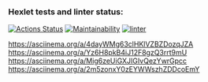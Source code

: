 ### Hexlet tests and linter status:
[![Actions Status](https://github.com/notsoyoungg/python-project-lvl1/workflows/hexlet-check/badge.svg)](https://github.com/notsoyoungg/python-project-lvl1/actions)
[![Maintainability](https://api.codeclimate.com/v1/badges/a99a88d28ad37a79dbf6/maintainability)](https://codeclimate.com/github/codeclimate/codeclimate/maintainability)
[![linter](https://github.com/notsoyoungg/python-project-lvl1/actions/workflows/linter.yml/badge.svg)](https://github.com/notsoyoungg/python-project-lvl1/actions/workflows/linter.yml)
<script id="asciicast-LET0DRmmt6CSZZefOiH3KmkLx" src="https://asciinema.org/a/LET0DRmmt6CSZZefOiH3KmkLx.js" async></script>
https://asciinema.org/a/4dayWMg63clHKlVZBZDozqJZA
https://asciinema.org/a/Yz6H8pkB4iJ12F8gzQ3rrt9mU
https://asciinema.org/a/Mig6zeUiGXJIGIvQezYwrGpcc
https://asciinema.org/a/2m5zonxY0zEYWWszhZDDcoEmY
